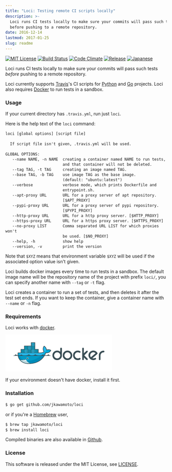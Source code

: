 ```yaml
---
title: "Loci: Testing remote CI scripts locally"
description: >-
  Loci runs CI tests locally to make sure your commits will pass such tests
  before pushing to a remote repository.
date: 2016-12-14
lastmod: 2017-01-25
slug: readme
---
```

[![MIT License](https://img.shields.io/badge/license-MIT-blue.svg?style=flat)](./info/licenses/)
[![Build Status](https://travis-ci.org/jkawamoto/loci.svg?branch=master)](https://travis-ci.org/jkawamoto/loci)
[![Code Climate](https://codeclimate.com/github/jkawamoto/loci/badges/gpa.svg)](https://codeclimate.com/github/jkawamoto/loci)
[![Release](https://img.shields.io/badge/release-0.3.4-brightgreen.svg)](https://github.com/jkawamoto/loci/releases/tag/v0.3.4)
[![Japanese](https://img.shields.io/badge/qiita-%E6%97%A5%E6%9C%AC%E8%AA%9E-brightgreen.svg)](http://qiita.com/jkawamoto/items/a409dd9cd6e63034aa28)

Loci runs CI tests locally to make sure your commits will pass such tests
*before* pushing to a remote repository.

Loci currently supports [Travis](https://travis-ci.org/)'s CI scripts
for [Python](https://www.python.org/) and [Go](https://golang.org/) projects.
Loci also requires [Docker](https://www.docker.com/) to run tests in a sandbox.


### Usage
If your current directory has `.travis.yml`, run just `loci`.

Here is the help text of the `loci` command:

~~~
loci [global options] [script file]

  If script file isn't given, .travis.yml will be used.

GLOBAL OPTIONS:
   --name NAME, -n NAME  creating a container named NAME to run tests,
                         and that container will not be deleted.
   --tag TAG, -t TAG     creating an image named TAG.
   --base TAG, -b TAG    use image TAG as the base image.
                         (default: "ubuntu:latest")
   --verbose             verbose mode, which prints Dockerfile and
                         entrypoint.sh.
   --apt-proxy URL       URL for a proxy server of apt repository.
                         [$APT_PROXY]
   --pypi-proxy URL      URL for a proxy server of pypi repository.
                         [$PYPI_PROXY]
   --http-proxy URL      URL for a http proxy server. [$HTTP_PROXY]
   --https-proxy URL     URL for a https proxy server. [$HTTPS_PROXY]
   --no-proxy LIST       Comma separated URL LIST for which proxies won't
                         be used. [$NO_PROXY]
   --help, -h            show help
   --version, -v         print the version
~~~

Note that `$XYZ` means that environment variable `$XYZ` will be used
if the associated option value isn't given.

Loci builds docker images every time to run tests in a sandbox.
The default image name will be the repository name of the project with
prefix `loci/`, you can specify another name with `--tag` or `-t` flag.

Loci creates a container to run a set of tests,
and then deletes it after the test set ends.
If you want to keep the container,
give a container name with `--name` or `-n` flag.


### Requirements
Loci works with [docker](https://www.docker.com/).

[![docker logo](img/small_h-trans.png)](https://www.docker.com/)

If your environment doesn't have docker, install it first.


### Installation
```sh
$ go get github.com/jkawamoto/loci
```
or if you're a [Homebrew](http://brew.sh/) user,

```sh
$ brew tap jkawamoto/loci
$ brew install loci
```

Compiled binaries are also available in
[Github](https://github.com/jkawamoto/loci/releases).


### License
This software is released under the MIT License, see [LICENSE](./info/licenses/).
